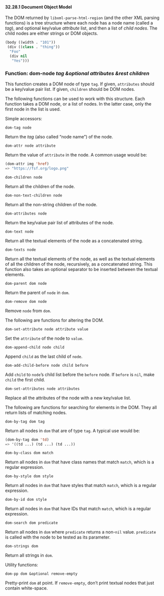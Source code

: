 

#### 32.28.1 Document Object Model

The DOM returned by `libxml-parse-html-region` (and the other XML parsing functions) is a tree structure where each node has a node name (called a *tag*), and optional key/value *attribute* list, and then a list of *child nodes*. The child nodes are either strings or DOM objects.

```lisp
(body ((width . "101"))
 (div ((class . "thing"))
  "Foo"
  (div nil
   "Yes")))
```

### Function: **dom-node** *tag \&optional attributes \&rest children*

This function creates a DOM node of type `tag`. If given, `attributes` should be a key/value pair list. If given, `children` should be DOM nodes.

The following functions can be used to work with this structure. Each function takes a DOM node, or a list of nodes. In the latter case, only the first node in the list is used.

Simple accessors:

`dom-tag node`

Return the *tag* (also called “node name”) of the node.

`dom-attr node attribute`

Return the value of `attribute` in the node. A common usage would be:

```lisp
(dom-attr img 'href)
=> "https://fsf.org/logo.png"
```

`dom-children node`

Return all the children of the node.

`dom-non-text-children node`

Return all the non-string children of the node.

`dom-attributes node`

Return the key/value pair list of attributes of the node.

`dom-text node`

Return all the textual elements of the node as a concatenated string.

`dom-texts node`

Return all the textual elements of the node, as well as the textual elements of all the children of the node, recursively, as a concatenated string. This function also takes an optional separator to be inserted between the textual elements.

`dom-parent dom node`

Return the parent of `node` in `dom`.

`dom-remove dom node`

Remove `node` from `dom`.

The following are functions for altering the DOM.

`dom-set-attribute node attribute value`

Set the `attribute` of the node to `value`.

`dom-append-child node child`

Append `child` as the last child of `node`.

`dom-add-child-before node child before`

Add `child` to `node`’s child list before the `before` node. If `before` is `nil`, make `child` the first child.

`dom-set-attributes node attributes`

Replace all the attributes of the node with a new key/value list.

The following are functions for searching for elements in the DOM. They all return lists of matching nodes.

`dom-by-tag dom tag`

Return all nodes in `dom` that are of type `tag`. A typical use would be:

```lisp
(dom-by-tag dom 'td)
=> '((td ...) (td ...) (td ...))
```

`dom-by-class dom match`

Return all nodes in `dom` that have class names that match `match`, which is a regular expression.

`dom-by-style dom style`

Return all nodes in `dom` that have styles that match `match`, which is a regular expression.

`dom-by-id dom style`

Return all nodes in `dom` that have IDs that match `match`, which is a regular expression.

`dom-search dom predicate`

Return all nodes in `dom` where `predicate` returns a non-`nil` value. `predicate` is called with the node to be tested as its parameter.

`dom-strings dom`

Return all strings in `dom`.

Utility functions:

`dom-pp dom &optional remove-empty`

Pretty-print `dom` at point. If `remove-empty`, don’t print textual nodes that just contain white-space.
